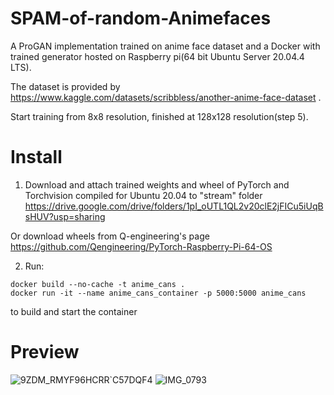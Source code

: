 # SPAM-of-random-Animefaces
A ProGAN implementation trained on anime face dataset and a Docker with trained generator hosted on Raspberry pi(64 bit Ubuntu Server 20.04.4 LTS).

The dataset is provided by https://www.kaggle.com/datasets/scribbless/another-anime-face-dataset . 

Start training from 8x8 resolution, finished at 128x128 resolution(step 5).

# Install
1. Download and attach trained weights and wheel of PyTorch and Torchvision compiled for Ubuntu 20.04 to "stream" folder
https://drive.google.com/drive/folders/1pI_oUTL1QL2v20clE2jFICu5iUqBsHUV?usp=sharing

Or download wheels from Q-engineering's page
https://github.com/Qengineering/PyTorch-Raspberry-Pi-64-OS

2. Run:
```
docker build --no-cache -t anime_cans .
docker run -it --name anime_cans_container -p 5000:5000 anime_cans
```
to build and start the container

# Preview
![9ZDM_RMYF96HCRR`C57DQF4](https://user-images.githubusercontent.com/83911295/159079410-6de8c218-06ef-489b-a002-7dc336cb4e44.png)
![IMG_0793](https://user-images.githubusercontent.com/83911295/159079426-474360a5-33f4-43a8-b6ba-8946c0169d41.JPG)

